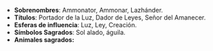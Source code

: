- **Sobrenombres**: Ammonator, Ammonar, Lazhánder.
- **Títulos**: Portador de la Luz, Dador de Leyes, Señor del Amanecer.
- **Esferas de influencia**: Luz, Ley, Creación.
- **Símbolos Sagrados**: Sol alado, águila.
- **Animales sagrados:**